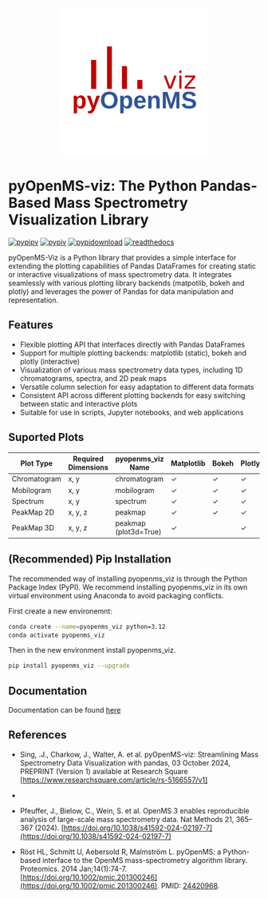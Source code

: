 <div align="center">
    <img src="https://github.com/OpenMS/pyopenms_viz/blob/main/docs/img/pyOpenMSviz_logo_color.png" alt="description" width="300"/>
</div>

# pyOpenMS-viz: The Python Pandas-Based Mass Spectrometry Visualization Library
[![pypipv](https://img.shields.io/pypi/pyversions/pyopenms_viz.svg)](https://img.shields.io/pypi/pyversions/pyopenms_viz)
[![pypiv](https://img.shields.io/pypi/v/pyopenms_viz.svg)](https://img.shields.io/pypi/v/pyopenms_viz
)
[![pypidownload](https://img.shields.io/pypi/dm/pyopenms_viz?color=orange)](https://pypistats.org/packages/pyopenms_viz)
[![readthedocs](https://img.shields.io/readthedocs/pyopenms_viz)](https://pyopenms-viz.readthedocs.io/en/latest/index.html)


pyOpenMS-Viz is a Python library that provides a simple interface for extending the plotting capabilities of Pandas DataFrames for creating static or interactive visualizations of mass spectrometry data. It integrates seamlessly with various plotting library backends (matpotlib, bokeh and plotly) and leverages the power of Pandas for data manipulation and representation.

## Features

- Flexible plotting API that interfaces directly with Pandas DataFrames
- Support for multiple plotting backends: matplotlib (static), bokeh and plotly (interactive)
- Visualization of various mass spectrometry data types, including 1D chromatograms, spectra, and 2D peak maps
- Versatile column selection for easy adaptation to different data formats
- Consistent API across different plotting backends for easy switching between static and interactive plots
- Suitable for use in scripts, Jupyter notebooks, and web applications

## Suported Plots
| **Plot Type**   | **Required Dimensions** | **pyopenms_viz Name**                                     | **Matplotlib** | **Bokeh** | **Plotly** |
|-----------------|-------------------------|-----------------------------------------------------------|----------------|-----------|------------|
| Chromatogram    | x, y                    | chromatogram                                              | ✓              | ✓         | ✓          |
| Mobilogram      | x, y                    | mobilogram                                                | ✓              | ✓         | ✓          |
| Spectrum        | x, y                    | spectrum                                                  | ✓              | ✓         | ✓          |
| PeakMap 2D      | x, y, z                 | peakmap                                                   | ✓              | ✓         | ✓          |
| PeakMap 3D      | x, y, z                 | peakmap (plot3d=True)                                     | ✓              |           | ✓          |


## (Recommended) Pip Installation

The recommended way of installing pyopenms_viz is through the Python Package Index (PyPI). We recommend installing pyopenms_viz in its own virtual environment using Anaconda to avoid packaging conflicts.

First create a new environemnt:

```bash
conda create --name=pyopenms_viz python=3.12
conda activate pyopenms_viz 
```
Then in the new environment install pyopenms_viz.

```bash
pip install pyopenms_viz --upgrade
```

## Documentation

Documentation can be found [here](https://pyopenms-viz.readthedocs.io/en/latest/index.html)

## References

- Sing, .J., Charkow, J., Walter, A. et al. pyOpenMS-viz: Streamlining Mass Spectrometry Data Visualization with pandas, 03 October 2024, PREPRINT (Version 1) available at Research Square [https://www.researchsquare.com/article/rs-5166557/v1]
- 
- Pfeuffer, J., Bielow, C., Wein, S. et al. OpenMS 3 enables reproducible analysis of large-scale mass spectrometry data. Nat Methods 21, 365–367 (2024). [https://doi.org/10.1038/s41592-024-02197-7](https://doi.org/10.1038/s41592-024-02197-7)

- Röst HL, Schmitt U, Aebersold R, Malmström L. pyOpenMS: a Python-based interface to the OpenMS mass-spectrometry algorithm library. Proteomics. 2014 Jan;14(1):74-7. [https://doi.org/10.1002/pmic.201300246](https://doi.org/10.1002/pmic.201300246). PMID: [24420968](https://pubmed.ncbi.nlm.nih.gov/24420968/).
